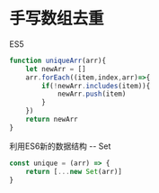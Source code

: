 # 手写数组去重

ES5

```javascript
function uniqueArr(arr){
	let newArr = []
	arr.forEach((item,index,arr)=>{
		if(!newArr.includes(item)){
			newArr.push(item)
		}
	})
	return newArr
}
```


利用ES6新的数据结构 -- Set

```javascript
const unique = (arr) => {
	return [...new Set(arr)]
}
```
